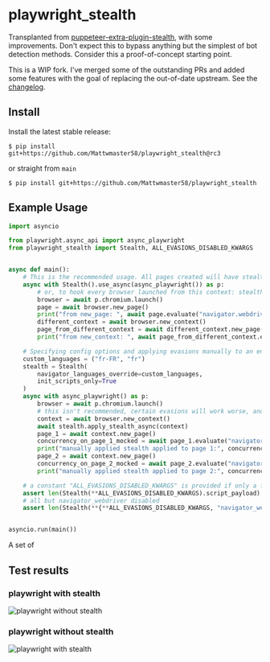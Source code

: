 # playwright_stealth

Transplanted from [puppeteer-extra-plugin-stealth](https://github.com/berstend/puppeteer-extra/tree/master/packages/puppeteer-extra-plugin-stealth), with some improvements. Don't expect this to bypass anything but the simplest of bot detection methods. Consider this a proof-of-concept starting point.

This is a WIP fork. I've merged some of the outstanding PRs and added some features with the goal of replacing the out-of-date upstream. See the [changelog](./README.md).

## Install

Install the latest stable release:
```
$ pip install git+https://github.com/Mattwmaster58/playwright_stealth@rc3
```
or straight from `main`
```
$ pip install git+https://github.com/Mattwmaster58/playwright_stealth
```

## Example Usage

```python
import asyncio

from playwright.async_api import async_playwright
from playwright_stealth import Stealth, ALL_EVASIONS_DISABLED_KWARGS


async def main():
    # This is the recommended usage. All pages created will have stealth applied:
    async with Stealth().use_async(async_playwright()) as p:
        # or, to hook every browser launched from this context: stealth.hook_playwright_context(p)
        browser = await p.chromium.launch()
        page = await browser.new_page()
        print("from new_page: ", await page.evaluate("navigator.webdriver"))
        different_context = await browser.new_context()
        page_from_different_context = await different_context.new_page()
        print("from new_context: ", await page_from_different_context.evaluate("navigator.webdriver"))

    # Specifying config options and applying evasions manually to an entire context:
    custom_languages = ("fr-FR", "fr")
    stealth = Stealth(
        navigator_languages_override=custom_languages,
        init_scripts_only=True
    )
    async with async_playwright() as p:
        browser = await p.chromium.launch()
        # this isn't recommended, certain evasions will work worse, and some won't be able to be applied at all
        context = await browser.new_context()
        await stealth.apply_stealth_async(context)
        page_1 = await context.new_page()
        concurrency_on_page_1_mocked = await page_1.evaluate("navigator.languages") == custom_languages
        print("manually applied stealth applied to page 1:", concurrency_on_page_1_mocked)
        page_2 = await context.new_page()
        concurrency_on_page_2_mocked = await page_2.evaluate("navigator.languages") == custom_languages
        print("manually applied stealth applied to page 2:", concurrency_on_page_2_mocked)

    # a constant "ALL_EVASIONS_DISABLED_KWARGS" is provided if only a few evasions are desired:
    assert len(Stealth(**ALL_EVASIONS_DISABLED_KWARGS).script_payload) == 0
    # all but navigator_webdriver disabled
    assert len(Stealth(**{**ALL_EVASIONS_DISABLED_KWARGS, "navigator_webdriver": True}).script_payload) > 0


asyncio.run(main())
```
A set of 
## Test results

### playwright with stealth

![playwright without stealth](./images/example_with_stealth.png)

### playwright without stealth

![playwright with stealth](./images/example_without_stealth.png)
